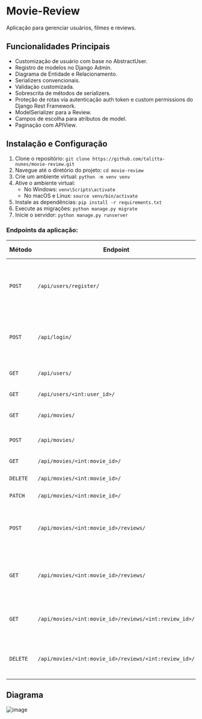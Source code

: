 # Movie-Review

Aplicação para gerenciar usuários, filmes e reviews.

## Funcionalidades Principais

- Customização de usuário com base no AbstractUser.
- Registro de modelos no Django Admin.
- Diagrama de Entidade e Relacionamento.
- Serializers convencionais.
- Validação customizada.
- Sobrescrita de métodos de serializers.
- Proteção de rotas via autenticação auth token e custom permissions do Django Rest Framework.
- ModelSerializer para a Review.
- Campos de escolha para atributos de model.
- Paginação com APIView.

## Instalação e Configuração

1. Clone o repositório: `git clone https://github.com/talitta-nunes/movie-review.git`
2. Navegue até o diretório do projeto: `cd movie-review`
3. Crie um ambiente virtual: `python -m venv venv`
4. Ative o ambiente virtual: 
   - No Windows: `venv\Scripts\activate`
   - No macOS e Linux: `source venv/bin/activate`
5. Instale as dependências: `pip install -r requirements.txt`
6. Execute as migrações: `python manage.py migrate`
7. Inicie o servidor: `python manage.py runserver`


### Endpoints da aplicação:
| Método | Endpoint | Objetivo | Autorização Token |
|---|---|---|---|
| `POST` | `/api/users/register/` |Criação de um crítico de filmes ou de um usuário comum | `Não` |
| `POST` | `/api/login/` |Autenticar um usuário e retornar um token de acesso | `Não` |
| `GET` | `/api/users/` |Listar todos os usuários | `Sim` |
| `GET` | `/api/users/<int:user_id>/` | Filtrar um usuário | `Sim` |
| `GET` | `/api/movies/` |Listar todos os filmes | `Não` |
| `POST` | `/api/movies/` |Criação de um filme | `Sim` |
| `GET` | `/api/movies/<int:movie_id>/` |Filtrar um filme | `Não` |
| `DELETE` | `/api/movies/<int:movie_id>/` |Deletar um filme | `Sim` |
| `PATCH` | `/api/movies/<int:movie_id>/` |Atualizar um filme | `Sim` |
| `POST` | `/api/movies/<int:movie_id>/reviews/` |Criação de uma nova review para o filme | `Sim` |
| `GET` | `/api/movies/<int:movie_id>/reviews/` |Listagem das reviews do filme em questão | `Não` |
| `GET` | `/api/movies/<int:movie_id>/reviews/<int:review_id>/` |Filtragem da review do filme em questão | `Não` |
| `DELETE` | `/api/movies/<int:movie_id>/reviews/<int:review_id>/` |Deleção da review do filme em questão | `Sim` |

## Diagrama

![image](https://github.com/talitta-nunes/movie-review/assets/70520439/f0449c2c-ad49-47a1-96f5-647e496bb7d4)



